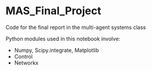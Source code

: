 # MAS_Final_Project
Code for the final report in the multi-agent systems class

Python modules used in this notebook involve: 
- Numpy, Scipy.integrate, Matplotlib
- Control
- Networkx

